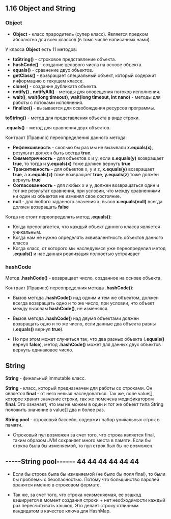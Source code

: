## 1.16 Object and String

### Object

* **Object** - класс прародитель (супер класс). Является предком абсолютно для всех классов (в томс числе написанных нами).

У класса **Object** есть 11 методов:

* **toString()** - строковое представление объекта.
* **hashCode()** - создание целового числа на основе объекта.
* **equals()** - сравнение двух объектов.
* **getClass()** - возвращает специальный объект, который содержит информацию о текущем классе.
* **clone()** - создание дубликата объекта.
* **notify()** , **notifyAll()** - методы для оповещения потоков исполнения.
* **wait()**, **wait(long timeout)**, **wait(long timeout, int nano)** - методы для работы с потоками исполнения.
* **finalize()** - вызывается для освобождения ресурсов программы. 


**toString()** - метод для представления объекта в виде строки.

**.equals()** - метод для сравнения двух объектов.

Контракт (Правило) переопределения данного метода:

* **Рефлексивность** - сколько бы раз мы не вызывали **x.equals(x)**, результат должен быть всегда **true**. 
* **Симметричность** - для объектов x и y, если **x.equals(y)** возвращает **true**, то тогда и **y.equals(x)** тоже должен вернуть **true**
* **Транзитивность** - для объектов x, y и z, **x.equals(y)** возвращает **true**, а **x.equals(z)** тоже возвращает **true**, **y.equals(z)** тоже должен вернуть **true**
* **Согласованность** - для любых x и y, должен возвращаться один и тот же результат сравнения, при условии, что между сравнениями ни один из объектов не изменял свое состояние.
* **null** - для любого заданного значения x, вызов **x.equals(null)** всегда должен возвращать **false** 


Когда не стоит переопределять метод **.equals()**:

* Когда преполагается, что каждый объект данного класса является уникальным.
* Когда нам не нужно определять эквивалентность объектов данного класса
* Когда класс, от которого мы наследуемся уже переопределил метод **.equals()** и нас данная реализация полностью устраивает


### hashCode

Метод **.hashCode()** - возвращает число, созданное на основе объекта.

Контракт (Правило) переопределния метода **.hashCode()**:

* Вызов метода **.hashCode()** над одним и тем же объектом, должен всегда возвращать одно и то же число, при условии, что объект между вызовам **hashCode()**, не изменялся.

* Вызов метода **.hashCode()** над двумя объектами должен возвращать одно и то же число, если данные два объекта равны (**.equals()** вернул **true**). 

* Но при этом может случиться так, что два разных объекта (**.equals()** вернул **false**), метод **.hashCode()** может для данных двух объектов вернуть одинаковое число.



## String 

**String** - финальный immutable класс.

**String** - класс, который предназначен для работы со строками. Он является **final** - от него нельзя наследоваться. Так же, поле value[], которое хранит значение строки, так же помечена модификатором **final**. Это означает, что мы не можем в один и тот же объект типа String положить значение в value[] два и более раз.

**String pool** - строковый бассейн, содержит набор уникальных строк в памяти.


* Строковый пул возможен за счет того, что строка является final, таким образом JVM сохраняет много места в памяти. Если бы стркоа была бы изменяемой, то пул строк был бы не возможен.

-----String pool------
44
44
44
44
44
44
----------------------

* Если бы строка была бы изменяемой (не было бы поля final), то были бы проблемы с безопасностью. Потому что большинство паролей хранятся именно в строковом формате.

* Так же, за счет того, что строка неизменяемая, ее хэшкод кэшируется в момент создания строки + нет необходимости каждый раз пересчитывать хэшкод. Это делает строку отличным кандидатом в качестве ключа для HashMap.
